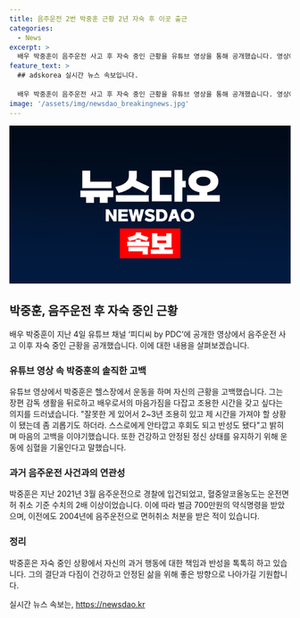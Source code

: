 ```yaml
---
title: 음주운전 2번 박중훈 근황 2년 자숙 후 이곳 출근
categories:
  - News
excerpt: >
  배우 박중훈이 음주운전 사고 후 자숙 중인 근황을 유튜브 영상을 통해 공개했습니다. 영상에서는 헬스장에서 운동하는 모습이 담겨 있으며, 박중훈은 잘못을 인정하고 반성하며 조용한 생활을 하고 있다고 밝혔습니다. 2021년 3월 음주운전으로 경찰에 입건된 후, 운동을 통해 건강과 정신 상태를 유지하고 있으며, 해당 사고로 약식명령과 벌금을 받았습니다. 이는 2004년 음주운전으로 면허취소 처분을 받은 후 두 번째 사고입니다.
feature_text: >
  ## adskorea 실시간 뉴스 속보입니다.

  배우 박중훈이 음주운전 사고 후 자숙 중인 근황을 유튜브 영상을 통해 공개했습니다. 영상에서는 헬스장에서 운동하는 모습이 담겨 있으며, 박중훈은 잘못을 인정하고 반성하며 조용한 생활을 하고 있다고 밝혔습니다. 2021년 3월 음주운전으로 경찰에 입건된 후, 운동을 통해 건강과 정신 상태를 유지하고 있으며, 해당 사고로 약식명령과 벌금을 받았습니다. 이는 2004년 음주운전으로 면허취소 처분을 받은 후 두 번째 사고입니다.
image: '/assets/img/newsdao_breakingnews.jpg'
---
```


<p><img src="/assets/img/newsdao_breakingnews.jpg" alt="adskorea 속보" /></p>

<h2 data-ke-size="size26">박중훈, 음주운전 후 자숙 중인 근황</h2>

<p data-ke-size="size16">배우 박중훈이 지난 4일 유튜브 채널 ‘피디씨 by PDC’에 공개한 영상에서 음주운전 사고 이후 자숙 중인 근황을 공개했습니다. 이에 대한 내용을 살펴보겠습니다.</p>

<h3>유튜브 영상 속 박중훈의 솔직한 고백</h3>

<p data-ke-size="size16">유튜브 영상에서 박중훈은 헬스장에서 운동을 하며 자신의 근황을 고백했습니다. 그는 장편 감독 생활을 뒤로하고 배우로서의 마음가짐을 다잡고 조용한 시간을 갖고 싶다는 의지를 드러냈습니다. "잘못한 게 있어서 2~3년 조용히 있고 제 시간을 가져야 할 상황이 됐는데 좀 괴롭기도 하더라. 스스로에게 안타깝고 후회도 되고 반성도 됐다"고 밝히며 마음의 고백을 이야기했습니다. 또한 건강하고 안정된 정신 상태를 유지하기 위해 운동에 심혈을 기울인다고 말했습니다.</p>

<h3>과거 음주운전 사건과의 연관성</h3>

<p data-ke-size="size16">박중훈은 지난 2021년 3월 음주운전으로 경찰에 입건되었고, 혈중알코올농도는 운전면허 취소 기준 수치의 2배 이상이었습니다. 이에 따라 벌금 700만원의 약식명령을 받았으며, 이전에도 2004년에 음주운전으로 면허취소 처분을 받은 적이 있습니다.</p>

<h3>정리</h3>

<p data-ke-size="size16">박중훈은 자숙 중인 상황에서 자신의 과거 행동에 대한 책임과 반성을 톡톡히 하고 있습니다. 그의 결단과 다짐이 건강하고 안정된 삶을 위해 좋은 방향으로 나아가길 기원합니다.</p>
실시간 뉴스 속보는, <a href="https://newsdao.kr" rel="dofollow">https://newsdao.kr</a>


